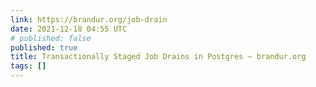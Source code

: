 ```yaml
---
link: https://brandur.org/job-drain
date: 2021-12-18 04:55 UTC
# published: false
published: true
title: Transactionally Staged Job Drains in Postgres — brandur.org
tags: []
---
```



